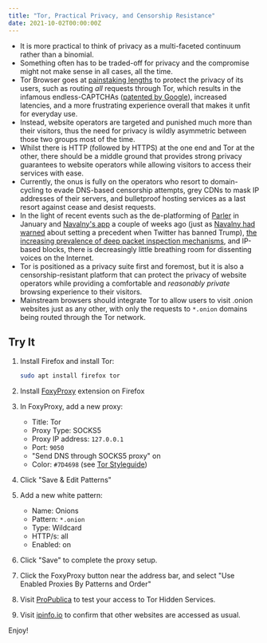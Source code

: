 ```yaml
---
title: "Tor, Practical Privacy, and Censorship Resistance"
date: 2021-10-02T00:00:00Z
---
```


- It is more practical to think of privacy as a multi-faceted continuum rather than a binomial.
- Something often has to be traded-off for privacy and the compromise might not make sense in all cases, all the time.
- Tor Browser goes at [painstaking lengths](https://2019.www.torproject.org/projects/torbrowser/design/) to protect the privacy of its users, such as routing _all_ requests through Tor, which results in the infamous endless-CAPTCHAs ([patented by Google](https://www.google.com/patents/US9407661)), increased latencies, and a more frustrating experience overall that makes it unfit for everyday use.
- Instead, website operators are targeted and punished much more than their visitors, thus the need for privacy is wildly asymmetric between those two groups most of the time.
- Whilst there is HTTP (followed by HTTPS) at the one end and Tor at the other, there should be a middle ground that provides strong privacy guarantees to website operators while allowing visitors to access their services with ease.
- Currently, the onus is fully on the operators who resort to domain-cycling to evade DNS-based censorship attempts, grey CDNs to mask IP addresses of their servers, and bulletproof hosting services as a last resort against cease and desist requests.
- In the light of recent events such as the de-platforming of [Parler](https://www.eff.org/deeplinks/2021/01/beyond-platforms-private-censorship-parler-and-stack) in January and [Navalny's app](https://edition.cnn.com/2021/09/17/tech/navalny-app-google-facebook/index.html) a couple of weeks ago (just as [Navalny had warned]((https://twitter.com/navalny/status/1347970421161922560)) about setting a precedent when Twitter has banned Trump), [the increasing prevalence of deep packet inspection mechanisms](https://en.wikipedia.org/wiki/Deep_packet_inspection#By_governments), and IP-based blocks, there is decreasingly little breathing room for dissenting voices on the Internet.
- Tor is positioned as a privacy suite first and foremost, but it is also a censorship-resistant platform that can protect the privacy of website operators while providing a comfortable and _reasonably private_ browsing experience to their visitors.
- Mainstream browsers should integrate Tor to allow users to visit .onion websites just as any other, with only the requests to `*.onion` domains being routed through the Tor network.

## Try It
1. Install Firefox and install Tor:

   ```bash
   sudo apt install firefox tor
   ```
1. Install [FoxyProxy](https://addons.mozilla.org/en-US/firefox/addon/foxyproxy-standard/) extension on Firefox
1. In FoxyProxy, add a new proxy:
    - Title: Tor
    - Proxy Type: SOCKS5
    - Proxy IP address: `127.0.0.1`
    - Port: `9050`
    - "Send DNS through SOCKS5 proxy" on
    - Color: `#7D4698` (see [Tor Styleguide](https://styleguide.torproject.org/visuals/))
1. Click "Save & Edit Patterns"
1. Add a new white pattern:
    - Name: Onions
    - Pattern: `*.onion`
    - Type: Wildcard
    - HTTP/s: all
    - Enabled: on
1. Click "Save" to complete the proxy setup.
1. Click the FoxyProxy button near the address bar, and select "Use Enabled Proxies By Patterns and Order"
1. Visit [ProPublica](http://p53lf57qovyuvwsc6xnrppyply3vtqm7l6pcobkmyqsiofyeznfu5uqd.onion/) to test your access to Tor Hidden Services.
1. Visit [ipinfo.io](https://ipinfo.io/) to confirm that other websites are accessed as usual.

Enjoy!
